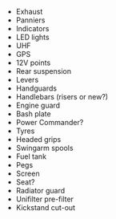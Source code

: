 * Exhaust
* Panniers
* Indicators
* LED lights
* UHF
* GPS
* 12V points
* Rear suspension
* Levers
* Handguards
* Handlebars (risers or new?)
* Engine guard
* Bash plate
* Power Commander?
* Tyres
* Headed grips
* Swingarm spools
* Fuel tank
* Pegs
* Screen
* Seat?
* Radiator guard
* Unifilter pre-filter
* Kickstand cut-out
